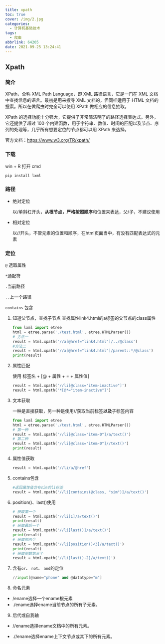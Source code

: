 ```yaml
---
title: xpath
toc: true
cover: /img/2.jpg
categories:
  - 计算机基础技术
tags:
  - 爬虫
abbrlink: 64205
date: 2021-09-25 13:24:41
---
```


## Xpath

### 简介

XPath，全称 XML Path Language，即 XML 路径语言，它是一门在 XML 文档中查找信息的语言。最初是用来搜寻 XML 文档的，但同样适用于 HTML 文档的搜索。所以在做爬虫时完全可以使用 XPath 做相应的信息抽取。

XPath 的选择功能十分强大，它提供了非常简洁明了的路径选择表达式。另外，它还提供了超过 100 个内建函数，用于字符串、数值、时间的匹配以及节点、序列的处理等，几乎所有想要定位的节点都可以用 XPath 来选择。

官方文档：https://www.w3.org/TR/xpath/   

### 下载

win + R 打开 cmd

```python
pip install lxml
```

### 路径

* 绝对定位   

  以/单斜杠开头，**从根节点，严格按照顺序**和位置来表达，父/子，不建议使用

* 相对定位

  以//开头，不管元素的位置和顺序，在html页面当中，有没有匹配表达式的元素

### 定位

`@` 选取属性

`*`通配符

`.`当前路径

`..`上一个路径

`contains` 包含

1. 知道父节点，查找子节点              查找属性link4.html的a标签的父节点的class属性

   ```python
   from lxml import etree
   html = etree.parse('./test.html', etree.HTMLParser())
   # 方法一
   result = html.xpath('//a[@href="link4.html"]/../@class')
   #方法二
   result = html.xpath('//a[@href="link4.html"]/parent::*/@class')
   print(result)
   ```
   
2. 属性匹配   

   使用 标签名 + [@ + 属性 + = + 属性值]
   
   ```python
   result = html.xpath('//li[@class="item-inactive"]')
   result = html.xpath('*[@*="item-inactive"]')
   ```
   
3. 文本获取
   
   一种是直接获取，另一种是使用//获取当前标签**以及**子标签内容
   
   ```python
   from lxml import etree
   html = etree.parse('./test.html', etree.HTMLParser())
   # 第一种
   result = html.xpath('//li[@class="item-0"]/a/text()')
   # 第二种
   result = html.xpath('//li[@class="item-0"]//text()')
   print(result)
   ```
   
4. 属性值获取

   ```python
   result = html.xpath('//li/a/@href')
   ```
   
5. contains包含
   
   ```python
   #返回属性值含有sim的li标签
   result = html.xpath('//li[contains(@class, "sim")]/a/text()')
   ```
   
6. position()、last()使用
   
   ```python
   # 获取第一个
   result = html.xpath('//li[1]/a/text()')
   print(result)
   # 获取最后一个
   result = html.xpath('//li[last()]/a/text()')
   print(result)
   # 获取前两个
   result = html.xpath('//li[position()<3]/a/text()')
   print(result)
   # 获取倒数第三个
   result = html.xpath('//li[last()-2]/a/text()')
   ```
   
7. 含有`or`、 `not`、 `and`的定位

   ```python
   //input[@name="phone" and @datatype="m"]
   ```
   
8. 命名元素

* /ename选择一个ename根元素
* ./ename选择ename当前节点的所有子元素。

9. 后代或自我轴

* //ename选择ename文档中的所有元素。

* .//ename选择ename上下文节点或其下的所有元素。
